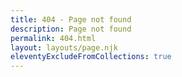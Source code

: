 ```yaml
---
title: 404 - Page not found
description: Page not found
permalink: 404.html
layout: layouts/page.njk
eleventyExcludeFromCollections: true
---
```

